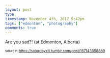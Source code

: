 ```yaml
---
layout: post
type: 
timestamp: November 4th, 2017 9:42pm
tags: ["edmonton", "photography"]
comments: true
---
```

<a href="https://www.instagram.com/p/BbGU8LMnBB8/ "></a>

Are you sad?! (at Edmonton, Alberta)
 
  
<small>source: https://saturdayxiii.tumblr.com/post/167143658889</small>